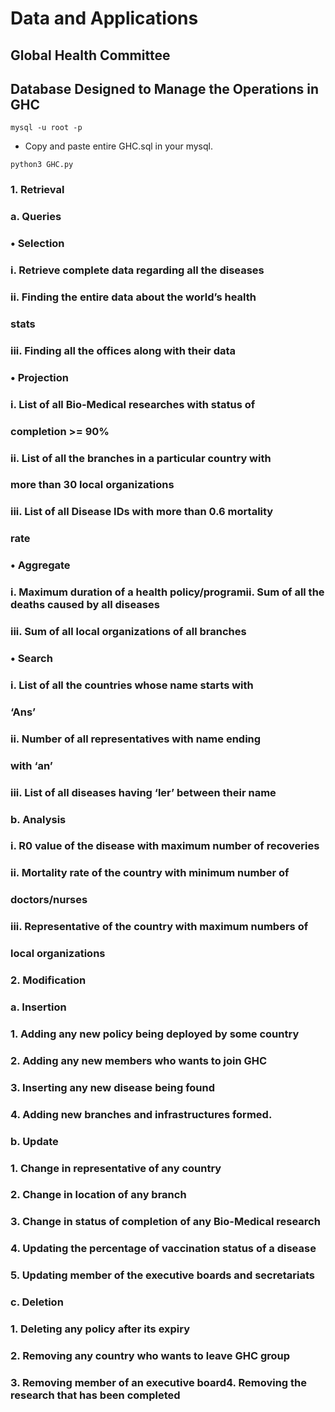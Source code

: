 # Data and Applications  
## Global Health Committee 
## Database Designed to Manage the Operations in GHC 

```
mysql -u root -p
```

* Copy and paste entire GHC.sql in your mysql.

```
python3 GHC.py
```


### 1. Retrieval
### a. Queries
### • Selection
### i. Retrieve complete data regarding all the diseases
### ii. Finding the entire data about the world’s health
### stats
### iii. Finding all the offices along with their data
### • Projection
### i. List of all Bio-Medical researches with status of
### completion >= 90%
### ii. List of all the branches in a particular country with
### more than 30 local organizations
### iii. List of all Disease IDs with more than 0.6 mortality
### rate
### • Aggregate
### i. Maximum duration of a health policy/programii. Sum of all the deaths caused by all diseases
### iii. Sum of all local organizations of all branches
### • Search
### i. List of all the countries whose name starts with
### ‘Ans’
### ii. Number of all representatives with name ending
### with ‘an’
### iii. List of all diseases having ‘ler’ between their name
### b. Analysis
### i. R0 value of the disease with maximum number of recoveries
### ii. Mortality rate of the country with minimum number of
### doctors/nurses
### iii. Representative of the country with maximum numbers of
### local organizations
### 2. Modification
### a. Insertion
### 1. Adding any new policy being deployed by some country
### 2. Adding any new members who wants to join GHC
### 3. Inserting any new disease being found
### 4. Adding new branches and infrastructures formed.
### b. Update
### 1. Change in representative of any country
### 2. Change in location of any branch
### 3. Change in status of completion of any Bio-Medical research
### 4. Updating the percentage of vaccination status of a disease
### 5. Updating member of the executive boards and secretariats
### c. Deletion
### 1. Deleting any policy after its expiry
### 2. Removing any country who wants to leave GHC group
### 3. Removing member of an executive board4. Removing the research that has been completed
